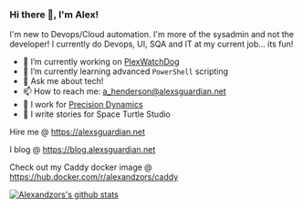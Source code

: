### Hi there 👋, I'm Alex!

I'm new to Devops/Cloud automation. I'm more of the sysadmin and not the developer!
I currently do Devops, UI, SQA and IT at my current job... its fun!

- 🔭 I’m currently working on [PlexWatchDog](https://github.com/alexandzors/plexwatchdog)
- 🌱 I’m currently learning advanced `PowerShell` scripting
- 💬 Ask me about tech!
- 📫 How to reach me: [a_henderson@alexsguardian.net](mailto:a_henderson@alexsguardian.net)
- 🏢 I work for [Precision Dynamics](https://github.com/precisiondynamics)
- :memo: I write stories for Space Turtle Studio

Hire me @ https://alexsguardian.net

I blog @ https://blog.alexsguardian.net

Check out my Caddy docker image @ https://hub.docker.com/r/alexandzors/caddy

[![Alexandzors's github stats](https://github-readme-stats.vercel.app/api?username=alexandzors)](https://github.com/anuraghazra/github-readme-stats)
